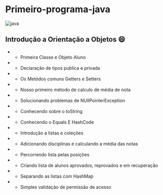 <h1>Primeiro-programa-java</h1>

![java](https://user-images.githubusercontent.com/42326283/152260291-7ba7d325-a354-414a-8eec-66e4ca013789.jpg)

## Introdução a Orientação a Objetos 😄


 +  - Primeira Classe e Objeto Aluno
 +   - Declaração de tipos publica e privada
 +  - Os Metódos comuns Getters e Setters
 +  - Nosso primeiro método de calculo de média de nota
 +  - Solucionando problemas de NUllPointerException
 +  - Conhecendo sobre o toString
 +  - Conhecendo o Equals E HashCode
 +  - Introdução a listas e coleções
 +  - Adicionando disciplinas e calculando a média das notas
 +  - Percorrendo lista pelas posições
 +  - Criando lista de alunos aprovados, reprovados e em recuperação
 +  - Separando as listas com HashMap
 +  - Simples validação de permissão de acesso
